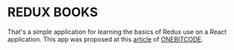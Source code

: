 # REDUX BOOKS

That's a simple application for learning the basics of Redux use on a React application. This app was proposed at this [article](https://onebitcode.com/aprenda-a-usar-redux-nos-seus-apps-react-na-pratica/) of [ONEBITCODE](https://onebitcode.com/).
